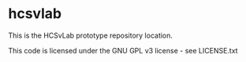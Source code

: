 hcsvlab
=======

This is the HCSvLab prototype repository location.

This code is licensed under the GNU GPL v3 license - see LICENSE.txt
